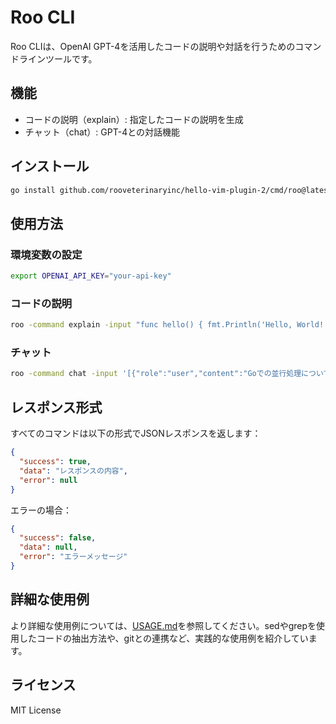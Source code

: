 # Roo CLI

Roo CLIは、OpenAI GPT-4を活用したコードの説明や対話を行うためのコマンドラインツールです。

## 機能

- コードの説明（explain）: 指定したコードの説明を生成
- チャット（chat）: GPT-4との対話機能

## インストール

```bash
go install github.com/rooveterinaryinc/hello-vim-plugin-2/cmd/roo@latest
```

## 使用方法

### 環境変数の設定

```bash
export OPENAI_API_KEY="your-api-key"
```

### コードの説明

```bash
roo -command explain -input "func hello() { fmt.Println('Hello, World!') }"
```

### チャット

```bash
roo -command chat -input '[{"role":"user","content":"Goでの並行処理について説明してください"}]'
```

## レスポンス形式

すべてのコマンドは以下の形式でJSONレスポンスを返します：

```json
{
  "success": true,
  "data": "レスポンスの内容",
  "error": null
}
```

エラーの場合：

```json
{
  "success": false,
  "data": null,
  "error": "エラーメッセージ"
}
```

## 詳細な使用例

より詳細な使用例については、[USAGE.md](docs/USAGE.md)を参照してください。sedやgrepを使用したコードの抽出方法や、gitとの連携など、実践的な使用例を紹介しています。

## ライセンス

MIT License